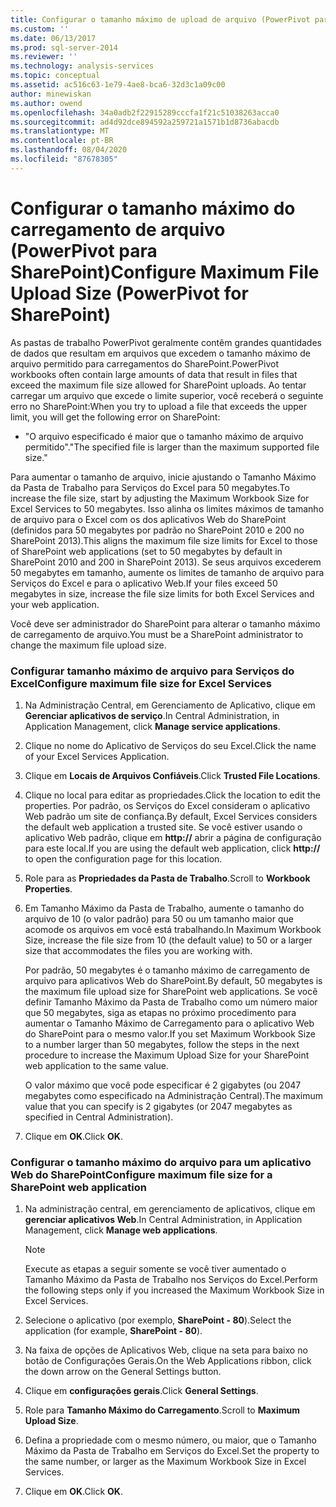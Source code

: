 ```yaml
---
title: Configurar o tamanho máximo de upload de arquivo (PowerPivot para SharePoint) | Microsoft Docs
ms.custom: ''
ms.date: 06/13/2017
ms.prod: sql-server-2014
ms.reviewer: ''
ms.technology: analysis-services
ms.topic: conceptual
ms.assetid: ac516c63-1e79-4ae8-bca6-32d3c1a09c00
author: minewiskan
ms.author: owend
ms.openlocfilehash: 34a0adb2f22915289cccfa1f21c51038263acca0
ms.sourcegitcommit: ad4d92dce894592a259721a1571b1d8736abacdb
ms.translationtype: MT
ms.contentlocale: pt-BR
ms.lasthandoff: 08/04/2020
ms.locfileid: "87678305"
---
```

# <a name="configure-maximum-file-upload-size-powerpivot-for-sharepoint"></a><span data-ttu-id="66d28-102">Configurar o tamanho máximo do carregamento de arquivo (PowerPivot para SharePoint)</span><span class="sxs-lookup"><span data-stu-id="66d28-102">Configure Maximum File Upload Size (PowerPivot for SharePoint)</span></span>
  <span data-ttu-id="66d28-103">As pastas de trabalho PowerPivot geralmente contêm grandes quantidades de dados que resultam em arquivos que excedem o tamanho máximo de arquivo permitido para carregamentos do SharePoint.</span><span class="sxs-lookup"><span data-stu-id="66d28-103">PowerPivot workbooks often contain large amounts of data that result in files that exceed the maximum file size allowed for SharePoint uploads.</span></span> <span data-ttu-id="66d28-104">Ao tentar carregar um arquivo que excede o limite superior, você receberá o seguinte erro no SharePoint:</span><span class="sxs-lookup"><span data-stu-id="66d28-104">When you try to upload a file that exceeds the upper limit, you will get the following error on SharePoint:</span></span>  
  
-   <span data-ttu-id="66d28-105">"O arquivo especificado é maior que o tamanho máximo de arquivo permitido".</span><span class="sxs-lookup"><span data-stu-id="66d28-105">"The specified file is larger than the maximum supported file size."</span></span>  
  
 <span data-ttu-id="66d28-106">Para aumentar o tamanho de arquivo, inicie ajustando o Tamanho Máximo da Pasta de Trabalho para Serviços do Excel para 50 megabytes.</span><span class="sxs-lookup"><span data-stu-id="66d28-106">To increase the file size, start by adjusting the Maximum Workbook Size for Excel Services to 50 megabytes.</span></span> <span data-ttu-id="66d28-107">Isso alinha os limites máximos de tamanho de arquivo para o Excel com os dos aplicativos Web do SharePoint (definidos para 50 megabytes por padrão no SharePoint 2010 e 200 no SharePoint 2013).</span><span class="sxs-lookup"><span data-stu-id="66d28-107">This aligns the maximum file size limits for Excel to those of SharePoint web applications (set to 50 megabytes by default in SharePoint 2010 and 200 in SharePoint 2013).</span></span> <span data-ttu-id="66d28-108">Se seus arquivos excederem 50 megabytes em tamanho, aumente os limites de tamanho de arquivo para Serviços do Excel e para o aplicativo Web.</span><span class="sxs-lookup"><span data-stu-id="66d28-108">If your files exceed 50 megabytes in size, increase the file size limits for both Excel Services and your web application.</span></span>  
  
 <span data-ttu-id="66d28-109">Você deve ser administrador do SharePoint para alterar o tamanho máximo de carregamento de arquivo.</span><span class="sxs-lookup"><span data-stu-id="66d28-109">You must be a SharePoint administrator to change the maximum file upload size.</span></span>  
  
### <a name="configure-maximum-file-size-for-excel-services"></a><span data-ttu-id="66d28-110">Configurar tamanho máximo de arquivo para Serviços do Excel</span><span class="sxs-lookup"><span data-stu-id="66d28-110">Configure maximum file size for Excel Services</span></span>  
  
1.  <span data-ttu-id="66d28-111">Na Administração Central, em Gerenciamento de Aplicativo, clique em **Gerenciar aplicativos de serviço**.</span><span class="sxs-lookup"><span data-stu-id="66d28-111">In Central Administration, in Application Management, click **Manage service applications**.</span></span>  
  
2.  <span data-ttu-id="66d28-112">Clique no nome do Aplicativo de Serviços do seu Excel.</span><span class="sxs-lookup"><span data-stu-id="66d28-112">Click the name of your Excel Services Application.</span></span>  
  
3.  <span data-ttu-id="66d28-113">Clique em **Locais de Arquivos Confiáveis**.</span><span class="sxs-lookup"><span data-stu-id="66d28-113">Click **Trusted File Locations**.</span></span>  
  
4.  <span data-ttu-id="66d28-114">Clique no local para editar as propriedades.</span><span class="sxs-lookup"><span data-stu-id="66d28-114">Click the location to edit the properties.</span></span> <span data-ttu-id="66d28-115">Por padrão, os Serviços do Excel consideram o aplicativo Web padrão um site de confiança.</span><span class="sxs-lookup"><span data-stu-id="66d28-115">By default, Excel Services considers the default web application a trusted site.</span></span> <span data-ttu-id="66d28-116">Se você estiver usando o aplicativo Web padrão, clique em **http://** abrir a página de configuração para este local.</span><span class="sxs-lookup"><span data-stu-id="66d28-116">If you are using the default web application, click **http://** to open the configuration page for this location.</span></span>  
  
5.  <span data-ttu-id="66d28-117">Role para as **Propriedades da Pasta de Trabalho**.</span><span class="sxs-lookup"><span data-stu-id="66d28-117">Scroll to **Workbook Properties**.</span></span>  
  
6.  <span data-ttu-id="66d28-118">Em Tamanho Máximo da Pasta de Trabalho, aumente o tamanho do arquivo de 10 (o valor padrão) para 50 ou um tamanho maior que acomode os arquivos em você está trabalhando.</span><span class="sxs-lookup"><span data-stu-id="66d28-118">In Maximum Workbook Size, increase the file size from 10 (the default value) to 50 or a larger size that accommodates the files you are working with.</span></span>  
  
     <span data-ttu-id="66d28-119">Por padrão, 50 megabytes é o tamanho máximo de carregamento de arquivo para aplicativos Web do SharePoint.</span><span class="sxs-lookup"><span data-stu-id="66d28-119">By default, 50 megabytes is the maximum file upload size for SharePoint web applications.</span></span> <span data-ttu-id="66d28-120">Se você definir Tamanho Máximo da Pasta de Trabalho como um número maior que 50 megabytes, siga as etapas no próximo procedimento para aumentar o Tamanho Máximo de Carregamento para o aplicativo Web do SharePoint para o mesmo valor.</span><span class="sxs-lookup"><span data-stu-id="66d28-120">If you set Maximum Workbook Size to a number larger than 50 megabytes, follow the steps in the next procedure to increase the Maximum Upload Size for your SharePoint web application to the same value.</span></span>  
  
     <span data-ttu-id="66d28-121">O valor máximo que você pode especificar é 2 gigabytes (ou 2047 megabytes como especificado na Administração Central).</span><span class="sxs-lookup"><span data-stu-id="66d28-121">The maximum value that you can specify is 2 gigabytes (or 2047 megabytes as specified in Central Administration).</span></span>  
  
7.  <span data-ttu-id="66d28-122">Clique em **OK**.</span><span class="sxs-lookup"><span data-stu-id="66d28-122">Click **OK**.</span></span>  
  
### <a name="configure-maximum-file-size-for-a-sharepoint-web-application"></a><span data-ttu-id="66d28-123">Configurar o tamanho máximo do arquivo para um aplicativo Web do SharePoint</span><span class="sxs-lookup"><span data-stu-id="66d28-123">Configure maximum file size for a SharePoint web application</span></span>  
  
1.  <span data-ttu-id="66d28-124">Na administração central, em gerenciamento de aplicativos, clique em **gerenciar aplicativos Web**.</span><span class="sxs-lookup"><span data-stu-id="66d28-124">In Central Administration, in Application Management, click **Manage web applications**.</span></span>  
  
    > [!NOTE]  
    >  <span data-ttu-id="66d28-125">Execute as etapas a seguir somente se você tiver aumentado o Tamanho Máximo da Pasta de Trabalho nos Serviços do Excel.</span><span class="sxs-lookup"><span data-stu-id="66d28-125">Perform the following steps only if you increased the Maximum Workbook Size in Excel Services.</span></span>  
  
2.  <span data-ttu-id="66d28-126">Selecione o aplicativo (por exemplo, **SharePoint - 80**).</span><span class="sxs-lookup"><span data-stu-id="66d28-126">Select the application (for example, **SharePoint - 80**).</span></span>  
  
3.  <span data-ttu-id="66d28-127">Na faixa de opções de Aplicativos Web, clique na seta para baixo no botão de Configurações Gerais.</span><span class="sxs-lookup"><span data-stu-id="66d28-127">On the Web Applications ribbon, click the down arrow on the General Settings button.</span></span>  
  
4.  <span data-ttu-id="66d28-128">Clique em **configurações gerais**.</span><span class="sxs-lookup"><span data-stu-id="66d28-128">Click **General Settings**.</span></span>  
  
5.  <span data-ttu-id="66d28-129">Role para **Tamanho Máximo do Carregamento**.</span><span class="sxs-lookup"><span data-stu-id="66d28-129">Scroll to **Maximum Upload Size**.</span></span>  
  
6.  <span data-ttu-id="66d28-130">Defina a propriedade com o mesmo número, ou maior, que o Tamanho Máximo da Pasta de Trabalho em Serviços do Excel.</span><span class="sxs-lookup"><span data-stu-id="66d28-130">Set the property to the same number, or larger as the Maximum Workbook Size in Excel Services.</span></span>  
  
7.  <span data-ttu-id="66d28-131">Clique em **OK**.</span><span class="sxs-lookup"><span data-stu-id="66d28-131">Click **OK**.</span></span>  
  
  
